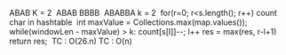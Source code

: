 ABAB
K = 2
​
ABAB
BBBB
​
ABABBA k = 2
​
for(r=0; r<s.length(); r++)
count char in hashtable
​
int maxValue = Collections.max(map.values());
while(windowLen - maxValue) > k:
count[s[l]]--;
l++
res = max(res, r-l+1)
​
return res;
​
TC : O(26.n)
TC : O(n)